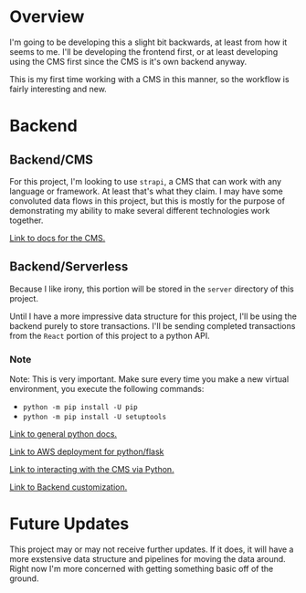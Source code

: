 # Overview

I'm going to be developing this a slight bit backwards, at least from how it seems to me. I'll be developing the frontend first, or at least developing using the CMS first since the CMS is it's own backend anyway.

This is my first time working with a CMS in this manner, so the workflow is fairly interesting and new.

# Backend
 
## Backend/CMS 

For this project, I'm looking to use `strapi`, a CMS that can work with any language or framework. At least that's what they claim. I may have some convoluted data flows in this project, but this is mostly for the purpose of demonstrating my ability to make several different technologies work together.

 [Link to docs for the CMS.](docs/strapi.md)

## Backend/Serverless

Because I like irony, this portion will be stored in the `server` directory of this project.

Until I have a more impressive data structure for this project, I'll be using the backend purely to store transactions. I'll be sending completed transactions from the `React` portion of this project to a python API. 

### Note

Note: This is very important. Make sure every time you make a new virtual environment, you execute the following commands:

* `python -m pip install -U pip`
* `python -m pip install -U setuptools`



[Link to general python docs.](docs/python-flask_api.md)

[Link to AWS deployment for python/flask](flask_to_aws.md)

[Link to interacting with the CMS via Python.](https://strapi.io/documentation/developer-docs/latest/developer-resources/content-api/integrations/python.html)

[Link to Backend customization.](https://strapi.io/documentation/developer-docs/latest/development/backend-customization.html#routing)



# Future Updates

This project may or may not receive further updates. If it does, it will have a more exstensive data structure and pipelines for moving the data around. Right now I'm more concerned with getting something basic off of the ground.